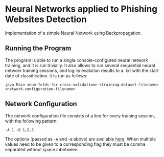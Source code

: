 # Neural Networks applied to Phishing Websites Detection
Implementation of a simple Neural Network using Backpropagation.

## Running the Program

The program is able to run a single console-configured neural network training, and it is run trivially.
It also allows to run several sequential neural network training sessions, and log its evalution results to a .txt with the start date of classification. It is run as follows:
```
java Main <num-folds-for-cross-validation> <training-dataset-filename> <network-configuration-filename>
```

## Network Configuration

The network configuration file consists of a line for every training session, with the following pattern:
```
-A 1 -B 1,2,3
```

The options (passed as `-A` and `-B` above) are available [here](http://weka.sourceforge.net/doc.dev/weka/classifiers/functions/MultilayerPerceptron.html). When multiple values need to be given to a corresponding flag they must be comma separated without space inbetween.
